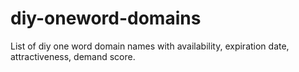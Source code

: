 # diy-oneword-domains
List of diy one word domain names with availability, expiration date, attractiveness, demand score.
